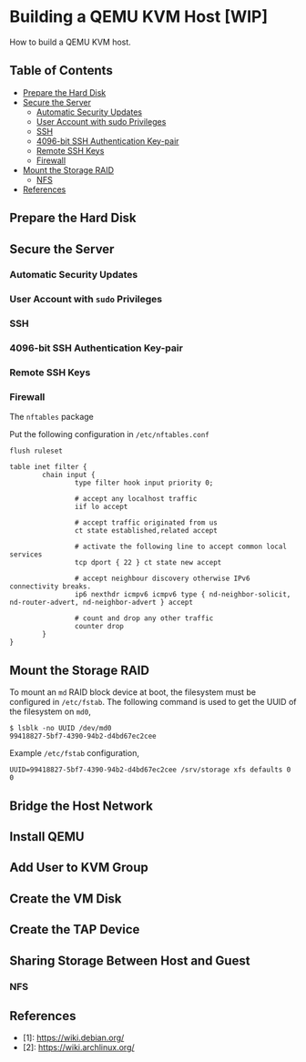 # Building a QEMU KVM Host [WIP]
How to build a QEMU KVM host.

## Table of Contents

<!-- vim-markdown-toc GFM -->

* [Prepare the Hard Disk](#prepare-the-hard-disk)
* [Secure the Server](#secure-the-server)
    * [Automatic Security Updates](#automatic-security-updates)
    * [User Account with sudo Privileges](#user-account-with-sudo-privileges)
    * [SSH](#ssh)
    * [4096-bit SSH Authentication Key-pair](#4096-bit-ssh-authentication-key-pair)
    * [Remote SSH Keys](#remote-ssh-keys)
    * [Firewall](#firewall)
* [Mount the Storage RAID](#mount-the-storage-raid)
    * [NFS](#nfs)
* [References](#references)

<!-- vim-markdown-toc -->


## Prepare the Hard Disk

## Secure the Server

### Automatic Security Updates

### User Account with `sudo` Privileges

### SSH

### 4096-bit SSH Authentication Key-pair

### Remote SSH Keys

### Firewall

The `nftables` package 

Put the following configuration in `/etc/nftables.conf`

```
flush ruleset

table inet filter {
        chain input {
                type filter hook input priority 0;

                # accept any localhost traffic
                iif lo accept

                # accept traffic originated from us
                ct state established,related accept

                # activate the following line to accept common local services
                tcp dport { 22 } ct state new accept

                # accept neighbour discovery otherwise IPv6 connectivity breaks.
                ip6 nexthdr icmpv6 icmpv6 type { nd-neighbor-solicit,  nd-router-advert, nd-neighbor-advert } accept

                # count and drop any other traffic
                counter drop
        }
}
```

## Mount the Storage RAID

To mount an `md` RAID block device at boot, the filesystem must be configured in `/etc/fstab`. The following command is used to get the UUID of the filesystem on `md0`,

```
$ lsblk -no UUID /dev/md0 
99418827-5bf7-4390-94b2-d4bd67ec2cee
```

Example `/etc/fstab` configuration,

```
UUID=99418827-5bf7-4390-94b2-d4bd67ec2cee /srv/storage xfs defaults 0 0
```

## Bridge the Host Network

## Install QEMU

## Add User to KVM Group

## Create the VM Disk

## Create the TAP Device

## Sharing Storage Between Host and Guest

### NFS

## References

- \[1\]: https://wiki.debian.org/
- \[2\]: https://wiki.archlinux.org/ 
